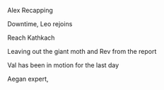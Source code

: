 Alex Recapping

Downtime, Leo rejoins

Reach Kathkach

Leaving out the giant moth and Rev from the report

Val has been in motion for the last day

Aegan expert, 